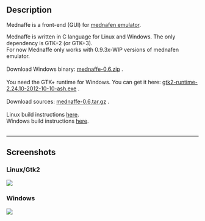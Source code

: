 ## Description ##
Mednaffe is a front-end (GUI) for [mednafen emulator](http://mednafen.sourceforge.net/).

Mednaffe is written in C language for Linux and Windows. The only dependency is GTK+2 (or GTK+3).<br>
For now Mednaffe only works with 0.9.3x-WIP versions of mednafen emulator.<br>
<br>
Download Windows binary: <a href='https://sites.google.com/site/amatcoder/mednaffe/downloads/mednaffe-0.6.zip?attredirects=0&d=1'>mednaffe-0.6.zip</a> .<br>
<br>
You need the GTK+ runtime for Windows. You can get it here: <a href='http://downloads.sourceforge.net/gtk-win/gtk2-runtime-2.24.10-2012-10-10-ash.exe?download'>gtk2-runtime-2.24.10-2012-10-10-ash.exe</a> .<br>
<br>
Download sources: <a href='https://sites.google.com/site/amatcoder/mednaffe/downloads/mednaffe-0.6.tar.gz?attredirects=0&d=1'>mednaffe-0.6.tar.gz</a> .<br>
<br>
Linux build instructions <a href='http://code.google.com/p/mednaffe/wiki/Building'>here</a>.<br>
Windows build instructions <a href='http://code.google.com/p/mednaffe/wiki/BuildingWindows'>here</a>.<br>
<br>
<hr />


<h2>Screenshots</h2>
<h3>Linux/Gtk2</h3>
<img src='http://mednaffe.googlecode.com/svn/wiki/screenshot_0830121713.png' />

<h3>Windows</h3>
<img src='http://mednaffe.googlecode.com/svn/wiki/screen_29_8_2013.png' />